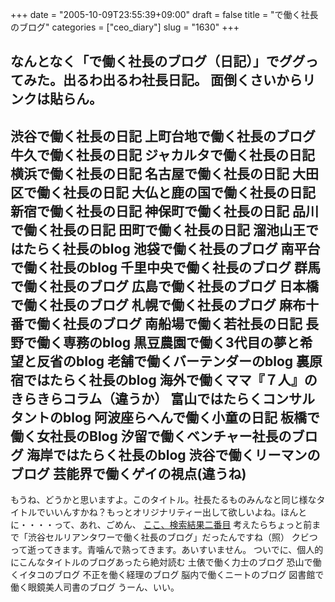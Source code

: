+++
date = "2005-10-09T23:55:39+09:00"
draft = false
title = "で働く社長のブログ"
categories = ["ceo_diary"]
slug = "1630"
+++

なんとなく「で働く社長のブログ（日記）」でググってみた。出るわ出るわ社長日記。
面倒くさいからリンクは貼らん。
--
渋谷で働く社長の日記
上町台地で働く社長のブログ
牛久で働く社長の日記
ジャカルタで働く社長の日記
横浜で働く社長の日記
名古屋で働く社長の日記
大田区で働く社長の日記
大仏と鹿の国で働く社長の日記
新宿で働く社長の日記
神保町で働く社長の日記
品川で働く社長の日記
田町で働く社長の日記
溜池山王ではたらく社長のblog
池袋で働く社長のブログ
南平台で働く社長のblog
千里中央で働く社長のブログ
群馬で働く社長のブログ
広島で働く社長のブログ
日本橋で働く社長のブログ
札幌で働く社長のブログ
麻布十番で働く社長のブログ
南船場で働く若社長の日記
長野で働く専務のblog
黒豆農園で働く3代目の夢と希望と反省のblog
老舗で働くバーテンダーのblog
裏原宿ではたらく社長のblog
海外で働くママ『７人』のきらきらコラム（違うか）
富山ではたらくコンサルタントのblog
阿波座らへんで働く小童の日記
板橋で働く女社長のBlog
汐留で働くベンチャー社長のブログ
海岸ではたらく社長のblog
渋谷で働くリーマンのブログ
芸能界で働くゲイの視点(違うね)
--
もうね、どうかと思いますよ。このタイトル。社長たるものみんなと同じ様なタイトルでいいんすかね？もっとオリジナリティー出して欲しいよね。ほんとに・・・・って、あれ、ごめん、
<a href="http://www.google.co.jp/search?q=%E3%81%A7%E5%83%8D%E3%81%8F%E7%A4%BE%E9%95%B7%E3%81%AE%E3%83%96%E3%83%AD%E3%82%B0&start=0&start=0&hl=ja&lr=lang_ja&ie=utf-8&oe=utf-8" target="_blank">ここ、検索結果二番目</a>
考えたらちょっと前まで「渋谷セルリアンタワーで働く社長のブログ」だったんですね（照）
クビつって逝ってきます。青噛んで熟ってきます。あいすいません。
ついでに、個人的にこんなタイトルのブログあったら絶対読む
土俵で働く力士のブログ
恐山で働くイタコのブログ
不正を働く経理のブログ
脳内で働くニートのブログ
図書館で働く眼鏡美人司書のブログ
うーん、いい。
